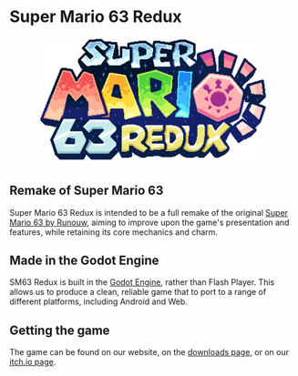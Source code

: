 # Super Mario 63 Redux
<p align="center">
  <a href="https://sm63redux.com">
    <img src="meta/logo.png" width="400" alt="Super Mario 63 Redux logo">
  </a>
</p>

## Remake of Super Mario 63
Super Mario 63 Redux is intended to be a full remake of the original [Super Mario 63 by Runouw](http://runouw.com/games/sm63/), aiming to improve upon the game's presentation and features, while retaining its core mechanics and charm.

## Made in the Godot Engine
SM63 Redux is built in the [Godot Engine](https://godotengine.org/), rather than Flash Player. This allows us to produce a clean, reliable game that to port to a range of different platforms, including Android and Web.

## Getting the game
The game can be found on our website, on the [downloads page](https://sm63redux.com/game), or on our [itch.io page](https://redux-team.itch.io/sm63redux).
